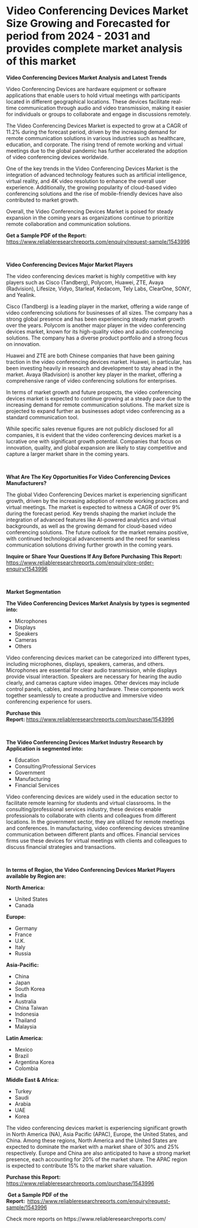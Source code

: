 <p><h1>Video Conferencing Devices Market Size Growing and Forecasted for period from 2024 - 2031 and provides complete market analysis of this market</h1></p><p><strong>Video Conferencing Devices Market Analysis and Latest Trends</strong></p>
<p><p>Video Conferencing Devices are hardware equipment or software applications that enable users to hold virtual meetings with participants located in different geographical locations. These devices facilitate real-time communication through audio and video transmission, making it easier for individuals or groups to collaborate and engage in discussions remotely.</p><p>The Video Conferencing Devices Market is expected to grow at a CAGR of 11.2% during the forecast period, driven by the increasing demand for remote communication solutions in various industries such as healthcare, education, and corporate. The rising trend of remote working and virtual meetings due to the global pandemic has further accelerated the adoption of video conferencing devices worldwide.</p><p>One of the key trends in the Video Conferencing Devices Market is the integration of advanced technology features such as artificial intelligence, virtual reality, and 4K video resolution to enhance the overall user experience. Additionally, the growing popularity of cloud-based video conferencing solutions and the rise of mobile-friendly devices have also contributed to market growth.</p><p>Overall, the Video Conferencing Devices Market is poised for steady expansion in the coming years as organizations continue to prioritize remote collaboration and communication solutions.</p></p>
<p><strong>Get a Sample PDF of the Report:&nbsp;</strong> <a href="https://www.reliableresearchreports.com/enquiry/request-sample/1543996">https://www.reliableresearchreports.com/enquiry/request-sample/1543996</a></p>
<p>&nbsp;</p>
<p><strong>Video Conferencing Devices Major Market Players</strong></p>
<p><p>The video conferencing devices market is highly competitive with key players such as Cisco (Tandberg), Polycom, Huawei, ZTE, Avaya (Radvision), Lifesize, Vidyo, Starleaf, Kedacom, Tely Labs, ClearOne, SONY, and Yealink. </p><p>Cisco (Tandberg) is a leading player in the market, offering a wide range of video conferencing solutions for businesses of all sizes. The company has a strong global presence and has been experiencing steady market growth over the years. Polycom is another major player in the video conferencing devices market, known for its high-quality video and audio conferencing solutions. The company has a diverse product portfolio and a strong focus on innovation.</p><p>Huawei and ZTE are both Chinese companies that have been gaining traction in the video conferencing devices market. Huawei, in particular, has been investing heavily in research and development to stay ahead in the market. Avaya (Radvision) is another key player in the market, offering a comprehensive range of video conferencing solutions for enterprises.</p><p>In terms of market growth and future prospects, the video conferencing devices market is expected to continue growing at a steady pace due to the increasing demand for remote communication solutions. The market size is projected to expand further as businesses adopt video conferencing as a standard communication tool.</p><p>While specific sales revenue figures are not publicly disclosed for all companies, it is evident that the video conferencing devices market is a lucrative one with significant growth potential. Companies that focus on innovation, quality, and global expansion are likely to stay competitive and capture a larger market share in the coming years.</p></p>
<p>&nbsp;</p>
<p><strong>What Are The Key Opportunities For Video Conferencing Devices Manufacturers?</strong></p>
<p><p>The global Video Conferencing Devices market is experiencing significant growth, driven by the increasing adoption of remote working practices and virtual meetings. The market is expected to witness a CAGR of over 9% during the forecast period. Key trends shaping the market include the integration of advanced features like AI-powered analytics and virtual backgrounds, as well as the growing demand for cloud-based video conferencing solutions. The future outlook for the market remains positive, with continued technological advancements and the need for seamless communication solutions driving further growth in the coming years.</p></p>
<p><strong>Inquire or Share Your Questions If Any Before Purchasing This Report:</strong> <a href="https://www.reliableresearchreports.com/enquiry/pre-order-enquiry/1543996">https://www.reliableresearchreports.com/enquiry/pre-order-enquiry/1543996</a></p>
<p>&nbsp;</p>
<p><strong>Market Segmentation</strong></p>
<p><strong>The Video Conferencing Devices Market Analysis by types is segmented into:</strong></p>
<p><ul><li>Microphones</li><li>Displays</li><li>Speakers</li><li>Cameras</li><li>Others</li></ul></p>
<p><p>Video conferencing devices market can be categorized into different types, including microphones, displays, speakers, cameras, and others. Microphones are essential for clear audio transmission, while displays provide visual interaction. Speakers are necessary for hearing the audio clearly, and cameras capture video images. Other devices may include control panels, cables, and mounting hardware. These components work together seamlessly to create a productive and immersive video conferencing experience for users.</p></p>
<p><strong>Purchase this Report:&nbsp;</strong><a href="https://www.reliableresearchreports.com/purchase/1543996">https://www.reliableresearchreports.com/purchase/1543996</a></p>
<p>&nbsp;</p>
<p><strong>The Video Conferencing Devices Market Industry Research by Application is segmented into:</strong></p>
<p><ul><li>Education</li><li>Consulting/Professional Services</li><li>Government</li><li>Manufacturing</li><li>Financial Services</li></ul></p>
<p><p>Video conferencing devices are widely used in the education sector to facilitate remote learning for students and virtual classrooms. In the consulting/professional services industry, these devices enable professionals to collaborate with clients and colleagues from different locations. In the government sector, they are utilized for remote meetings and conferences. In manufacturing, video conferencing devices streamline communication between different plants and offices. Financial services firms use these devices for virtual meetings with clients and colleagues to discuss financial strategies and transactions.</p></p>
<p>&nbsp;</p>
<p><strong>In terms of Region, the Video Conferencing Devices Market Players available by Region are:</strong></p>
<p>
    <p> <strong> North America: </strong>
        <ul>
            <li>United States</li>
            <li>Canada</li>
        </ul>
        </p> 
    <p> <strong> Europe: </strong>
        <ul>
            <li>Germany</li>
            <li>France</li>
            <li>U.K.</li>
            <li>Italy</li>
            <li>Russia</li>
        </ul>
        </p> 
    <p> <strong> Asia-Pacific: </strong>
        <ul>
            <li>China</li>
            <li>Japan</li>
            <li>South Korea</li>
            <li>India</li>
            <li>Australia</li>
            <li>China Taiwan</li>
            <li>Indonesia</li>
            <li>Thailand</li>
            <li>Malaysia</li>
        </ul>
        </p> 
    <p> <strong> Latin America: </strong>
        <ul>
            <li>Mexico</li>
            <li>Brazil</li>
            <li>Argentina Korea</li>
            <li>Colombia</li>
        </ul>
        </p> 
    <p> <strong> Middle East & Africa: </strong>
        <ul>
            <li>Turkey</li>
            <li>Saudi</li>
            <li>Arabia</li>
            <li>UAE</li>
            <li>Korea</li>
        </ul>
    </p>
    </p>
<p><p>The video conferencing devices market is experiencing significant growth in North America (NA), Asia Pacific (APAC), Europe, the United States, and China. Among these regions, North America and the United States are expected to dominate the market with a market share of 30% and 25% respectively. Europe and China are also anticipated to have a strong market presence, each accounting for 20% of the market share. The APAC region is expected to contribute 15% to the market share valuation.</p></p>
<p><strong>Purchase this Report: </strong><a href="https://www.reliableresearchreports.com/purchase/1543996">https://www.reliableresearchreports.com/purchase/1543996</a></p>
<p>&nbsp;<strong>Get a Sample PDF of the Report:&nbsp;&nbsp;</strong><a href="https://www.reliableresearchreports.com/enquiry/request-sample/1543996">https://www.reliableresearchreports.com/enquiry/request-sample/1543996</a></p>
<p><strong></strong></p>
<p>Check more reports on https://www.reliableresearchreports.com/</p>